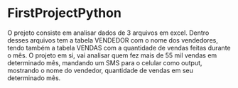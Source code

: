 # FirstProjectPython
O prejeto consiste em analisar dados de 3 arquivos em excel.  Dentro desses arquivos tem a tabela VENDEDOR com o nome dos vendedores, 
tendo também a tabela VENDAS com a quantidade de vendas feitas durante o mês.
O projeto em si, vai analisar quem  fez mais de 55 mil vendas em determinado mês, mandando um SMS para o celular como output, mostrando o nome do vendedor,
quantidade de vendas em seu determinado mês.
